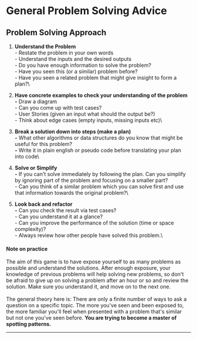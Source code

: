 # General Problem Solving Advice

## Problem Solving Approach

1. **Understand the Problem**\
   \- Restate the problem in your own words\
   \- Understand the inputs and the desired outputs\
   \- Do you have enough information to solve the problem?\
   \- Have you seen this (or a similar) problem before?\
   \- Have you seen a related problem that might give insight to form a plan?\

2. **Have concrete examples to check your understanding of the problem**\
   **-** Draw a diagram\
   \- Can you come up with test cases?\
   \- User Stories (given an input what should the output be?)\
   \- Think about edge cases (empty inputs, missing inputs etc)\

3. **Break a solution down into steps (make a plan)**\
   **-** What other algorithms or data structures do you know that might be useful for this problem?\
   **-** Write it in plain english or pseudo code before translating your plan into code\

4. **Solve or Simplify**\
   **-** If you can't solve immediately by following the plan. Can you simplify by ignoring part of the problem and focusing on a smaller part?\
   \- Can you think of a similar problem which you can solve first and use that information towards the original problem?\

5. **Look back and refactor**\
   **-** Can you check the result via test cases?\
   \- Can you understand it at a glance?\
   \- Can you improve the performance of the solution (time or space complexity)?\
   \- Always review how other people have solved this problem.\


#### Note on practice

The aim of this game is to have expose yourself to as many problems as possible and understand the solutions. After enough exposure, your knowledge of previous problems will help solving new problems, so don't be afraid to give up on solving a problem after an hour or so and review the solution. Make sure you understand it, and move on to the next one. \
\
The general theory here is: There are only a finite number of ways to ask a question on a specific topic. The more you've seen and been exposed to, the more familiar you'll feel when presented with a problem that's similar but not one you've seen before. **You are trying to become a master of spotting patterns.**

****
